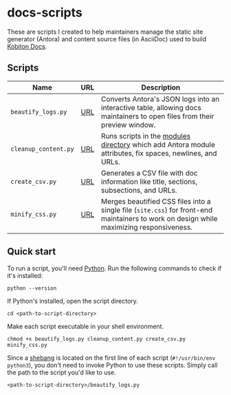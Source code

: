 # docs-scripts

These are scripts I created to help maintainers manage the static site generator (Antora) and content source files (in AsciiDoc) used to build [Kobiton Docs](https://docs.kobiton.com/).

## Scripts

| Name                 | URL                                       | Description                                                                                                                              |
|----------------------|-------------------------------------------|------------------------------------------------------------------------------------------------------------------------------------------|
| `beautify_logs.py`   | [URL](scripts/beautify_logs.py)           | Converts Antora's JSON logs into an interactive table, allowing docs maintainers to open files from their preview window.                |
| `cleanup_content.py` | [URL](scripts/cleanup_content.py)         | Runs scripts in the [modules directory](./modules) which add Antora module attributes, fix spaces, newlines, and URLs.                   |
| `create_csv.py`      | [URL](scripts/create_csv.py)              | Generates a CSV file with doc information like title, sections, subsections, and URLs.                                                   |
| `minify_css.py`      | [URL](scripts/minify_css.py)              | Merges beautified CSS files into a single file (`site.css`) for front-end maintainers to work on design while maximizing responsiveness. |


## Quick start

To run a script, you'll need [Python](https://www.python.org/downloads/). Run the following commands to check if it's installed:

```plaintext
python --version
```

If Python's installed, open the script directory.

```shell
cd <path-to-script-directory>
```

Make each script executable in your shell environment.

```shell
chmod +x beautify_logs.py cleanup_content.py create_csv.py minify_css.py
```

Since a [shebang](https://en.wikipedia.org/wiki/Shebang_(Unix)) is located on the first line of each script (`#!/usr/bin/env python3`), you don't need to invoke Python to use these scripts. Simply call the path to the script you'd like to use.

```shell
<path-to-script-directory>/beautify_logs.py
```
